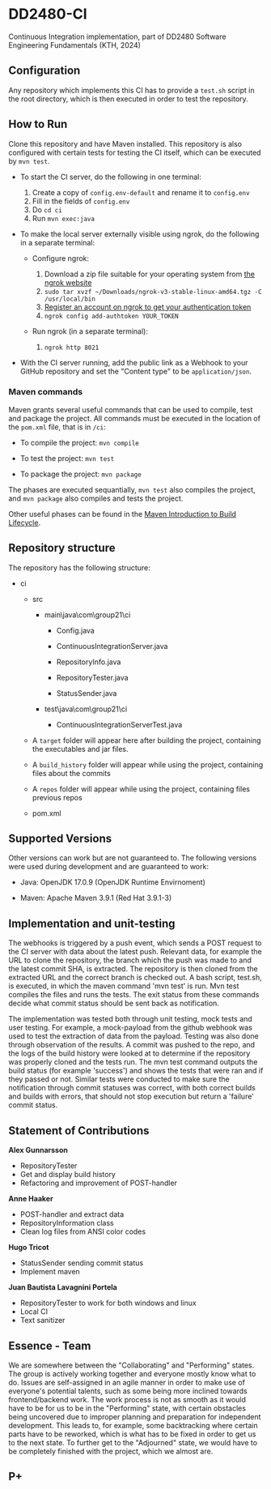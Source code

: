 # DD2480-CI

Continuous Integration implementation, part of DD2480 Software Engineering Fundamentals (KTH, 2024)

## Configuration

Any repository which implements this CI has to provide a `test.sh` script in the root directory, which is then executed in order to test the repository.

## How to Run

Clone this repository and have Maven installed. This repository is also configured with certain tests for testing the CI itself, which can be executed by `mvn test`.

- To start the CI server, do the following in one terminal:

  1. Create a copy of `config.env-default` and rename it to `config.env`
  2. Fill in the fields of `config.env`
  3. Do `cd ci`
  4. Run `mvn exec:java`

- To make the local server externally visible using ngrok, do the following in a separate terminal:

  - Configure ngrok:

    1. Download a zip file suitable for your operating system from [the ngrok website](https://ngrok.com/download)
    2. `sudo tar xvzf ~/Downloads/ngrok-v3-stable-linux-amd64.tgz -C /usr/local/bin`
    3. [Register an account on ngrok to get your authentication token](https://dashboard.ngrok.com/get-started/your-authtoken)
    4. `ngrok config add-authtoken YOUR_TOKEN`

  - Run ngrok (in a separate terminal):

    1. `ngrok http 8021`

- With the CI server running, add the public link as a Webhook to your GitHub repository and set the "Content type" to be `application/json`.

### Maven commands

Maven grants several useful commands that can be used to compile, test and package the project. All commands must be executed in the location of the `pom.xml` file, that is in `/ci`:

- To compile the project: `mvn compile`

- To test the project: `mvn test`

- To package the project: `mvn package`

The phases are executed sequantially, `mvn test` also compiles the project, and `mvn package` also compiles and tests the project.

Other useful phases can be found in the [Maven Introduction to Build Lifecycle](https://maven.apache.org/guides/introduction/introduction-to-the-lifecycle.html).

## Repository structure

The repository has the following structure:

- ci

  - src

    - main\java\com\group21\ci

      - Config.java

      - ContinuousIntegrationServer.java

      - RepositoryInfo.java

      - RepositoryTester.java

      - StatusSender.java

    - test\java\com\group21\ci

      - ContinuousIntegrationServerTest.java

  - A `target` folder will appear here after building the project, containing the executables and jar files.

  - A `build_history` folder will appear while using the project, containing files about the commits

  - A `repos` folder will appear while using the project, containing files previous repos

  - pom.xml

## Supported Versions

Other versions can work but are not guaranteed to. The following versions were used during development and are guaranteed to work:

- Java: OpenJDK 17.0.9 (OpenJDK Runtime Envirnoment)

- Maven: Apache Maven 3.9.1 (Red Hat 3.9.1-3)

## Implementation and unit-testing

The webhooks is triggered by a push event, which sends a POST request to the CI server with data about the latest push. Relevant data, for example the URL to clone the repository, the branch which the push was made to and the latest commit SHA, is extracted. The repository is then cloned from the extracted URL and the correct branch is checked out. A bash script, test.sh, is executed, in which the maven command 'mvn test' is run. Mvn test compiles the files and runs the tests. The exit status from these commands decide what commit status should be sent back as notification.

The implementation was tested both through unit testing, mock tests and user testing. For example, a mock-payload from the github webhook was used to test the extraction of data from the payload. Testing was also done through observation of the results. A commit was pushed to the repo, and the logs of the build history were looked at to determine if the repository was properly cloned and the tests run. The mvn test command outputs the build status (for example 'success') and shows the tests that were ran and if they passed or not. Similar tests were conducted to make sure the notification through commit statuses was correct, with both correct builds and builds with errors, that should not stop execution but return a 'failure' commit status.

## Statement of Contributions

**Alex Gunnarsson**

- RepositoryTester
- Get and display build history
- Refactoring and improvement of POST-handler

**Anne Haaker**

- POST-handler and extract data
- RepositoryInformation class
- Clean log files from ANSI color codes

**Hugo Tricot**

- StatusSender sending commit status
- Implement maven

**Juan Bautista Lavagnini Portela**

- RepositoryTester to work for both windows and linux
- Local CI
- Text sanitizer

## Essence - Team

We are somewhere between the "Collaborating" and "Performing" states. The group is actively working together and everyone mostly know what to do. Issues are self-assigned in an agile manner in order to make use of everyone's potential talents, such as some being more inclined towards frontend/backend work. The work process is not as smooth as it would have to be for us to be in the "Performing" state, with certain obstacles being uncovered due to improper planning and preparation for independent development. This leads to, for example, some backtracking where certain parts have to be reworked, which is what has to be fixed in order to get us to the next state. To further get to the "Adjourned" state, we would have to be completely finished with the project, which we almost are.

## P+
